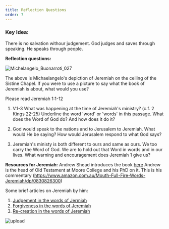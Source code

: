 ```yaml
---
title: Reflection Questions
order: 7
---
```


### Key Idea: 
There is no salvation withour judgement. God judges and saves through speaking. He speaks through people. 

**Reflection questions:**

![Michelangelo_Buonarroti_027](https://github.com/stgeorgeshurstville/bulletin/assets/119166299/84a5bc71-9bdb-4061-9334-4b53791fdd29)

The above is Michaelangelo's depiction of Jeremiah on the ceiling of the Sistine Chapel. If you were to use a picture to say what the book of Jeremiah is about, what would you use?

Please read Jeremiah 1:1-12
1. V.1-3 What was happening at the time of Jeremiah's ministry? (c.f. 2 Kings 22-25)
Underline the word 'word' or 'words' in this passage.
What does the Word of God do? And how does it do it?

2. God would speak to the nations and to Jerusalem to Jeremiah. What would He be saying?
How would Jerusalem respond to what God says?

3. Jeremiah's ministy is both different to ours and same as ours. We too carry the Word of God. We are to hold out that Word in words and in our lives. What warning and encouragement does Jeremiah 1 give us?

**Resources for Jeremiah:**
Andrew Shead introduces the book [here](https://moorecollege.access.preservica.com/IO_150994cd-7330-4a42-a2d8-894e4b492258/)
Andrew is the head of Old Testament at Moore College and his PhD on it. This is his commentary (https://www.amazon.com.au/Mouth-Full-Fire-Words-Jeremiah/dp/0830826300)

Some brief articles on Jeremiah by him: 
1. [Judgement in the words of Jermiah](http://thebriefing.com.au/2012/09/judgement-in-the-words-of-jeremiah/)
2. [Forgiveness in the words of Jeremiah](http://thebriefing.com.au/2013/01/forgiveness-in-the-words-of-jeremiah/)
3. [Re-creation in the words of Jeremiah](http://thebriefing.com.au/2013/05/re-creation-in-the-words-of-jeremiah/)

![upload](https://github.com/stgeorgeshurstville/bulletin/assets/119166299/148ee660-ee69-46d7-bbc8-139ef05558f8)


